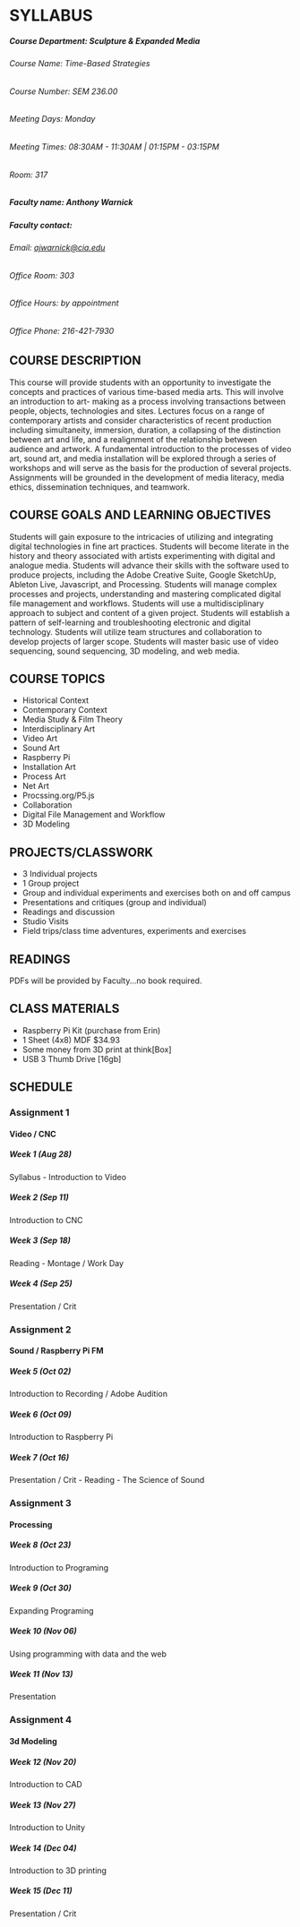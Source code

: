 # SYLLABUS
##### Course Department:  Sculpture & Expanded Media
###### Course Name:  Time-Based Strategies
###### Course Number:  SEM 236.00

###### Meeting Days:  Monday
###### Meeting Times:  08:30AM - 11:30AM | 01:15PM - 03:15PM
###### Room:  317

##### Faculty name:  Anthony Warnick
##### Faculty contact:
###### Email:  ajwarnick@cia.edu
###### Office Room:  303
###### Office Hours:  by appointment
###### Office Phone:  216-421-7930

## COURSE DESCRIPTION
This course will provide students with an opportunity to investigate the concepts and practices of various time-based media arts. This will involve an introduction to art- making as a process involving transactions between people, objects, technologies and sites. Lectures focus on a range of contemporary artists and consider characteristics of recent production including simultaneity, immersion, duration, a collapsing of the distinction between art and life, and a realignment of the relationship between audience and artwork. A fundamental introduction to the processes of video art, sound art, and media installation will be explored through a series of workshops and will serve as the basis for the production of several projects. Assignments will be grounded in the development of media literacy, media ethics, dissemination techniques, and teamwork.

## COURSE GOALS AND LEARNING OBJECTIVES
Students will gain exposure to the intricacies of utilizing and integrating digital technologies in fine art practices. Students will become literate in the history and theory associated with artists experimenting with digital and analogue media. Students will advance their skills with the software used to produce projects, including the Adobe Creative Suite, Google SketchUp, Ableton Live, Javascript, and Processing. Students will manage complex processes and projects, understanding and mastering complicated digital file management and workflows. Students will use a multidisciplinary approach to subject and content of a given project. Students will establish a pattern of self-learning and troubleshooting electronic and digital technology. Students will utilize team structures and collaboration to develop projects of larger scope. Students will master basic use of video sequencing, sound sequencing, 3D modeling, and web media.

## COURSE TOPICS
- Historical Context
- Contemporary Context
- Media Study & Film Theory
- Interdisciplinary Art
- Video Art
- Sound Art
- Raspberry Pi
- Installation Art
- Process Art
- Net Art
- Procssing.org/P5.js
- Collaboration
- Digital File Management and Workflow
- 3D Modeling

## PROJECTS/CLASSWORK
- 3 Individual projects
- 1 Group project
- Group and individual experiments and exercises both on and off campus
- Presentations and critiques (group and individual)
- Readings and discussion
- Studio Visits
- Field trips/class time adventures, experiments and exercises

## READINGS
PDFs will be provided by Faculty...no book required.

## CLASS MATERIALS
- Raspberry Pi Kit (purchase from Erin)
- 1 Sheet (4x8) MDF $34.93
- Some money from 3D print at think[Box]
- USB 3 Thumb Drive [16gb]


## SCHEDULE

### Assignment 1
#### Video / CNC
##### Week 1 (Aug 28)
Syllabus - Introduction to Video
##### Week 2 (Sep 11)
Introduction to CNC
##### Week 3 (Sep 18)
Reading - Montage / Work Day
##### Week 4 (Sep 25)
Presentation / Crit

### Assignment 2
#### Sound / Raspberry Pi FM
##### Week 5 (Oct 02)
Introduction to Recording / Adobe Audition
##### Week 6 (Oct 09)
Introduction to Raspberry Pi
##### Week 7 (Oct 16)
Presentation / Crit - Reading - The Science of Sound

### Assignment 3
#### Processing
##### Week 8 (Oct 23)  
Introduction to Programing
##### Week 9 (Oct 30)  
Expanding Programing
##### Week 10 (Nov 06)  
Using programming with data and the web
##### Week 11 (Nov 13)  
Presentation

### Assignment 4  
#### 3d Modeling  
##### Week 12 (Nov 20)  
Introduction to CAD
##### Week 13 (Nov 27)  
Introduction to Unity
##### Week 14 (Dec 04)  
Introduction to 3D printing
##### Week 15 (Dec 11)  
Presentation / Crit
